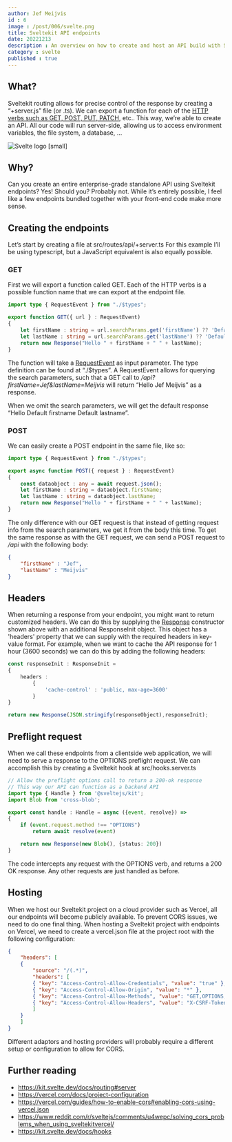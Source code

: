 ```yaml
---
author: Jef Meijvis
id : 6
image : /post/006/svelte.png
title: Sveltekit API endpoints
date: 20221213
description : An overview on how to create and host an API build with Sveltekit.
category : svelte
published : true
---
```


## What?

Sveltekit routing allows for precise control of the response by creating a “+server.js” file (or .ts). We can export a function for each of the [HTTP verbs such as GET, POST, PUT, PATCH](https://developer.mozilla.org/en-US/docs/Web/HTTP/Methods), etc.. This way, we’re able to create an API. All our code will run server-side, allowing us to access environment variables, the file system, a database, …

![Svelte logo [small]](/static/post/006/svelte.png)
## Why?
Can you create an entire enterprise-grade standalone API using Sveltekit endpoints? Yes! Should you? Probably not. While it’s entirely possible, I feel like a few endpoints bundled together with your front-end code make more sense.
## Creating the endpoints
Let’s start by creating a file at src/routes/api/+server.ts For this example I’ll be using typescript, but a JavaScript equivalent is also equally possible.
### GET
First we will export a function called GET. Each of the HTTP verbs is a possible function name that we can export at the endpoint file.

```typescript
import type { RequestEvent } from "./$types";

export function GET({ url } : RequestEvent) 
{
    let firstName : string = url.searchParams.get('firstName') ?? 'Default firstname';
    let lastName : string = url.searchParams.get('lastName') ?? 'Default lastname';
    return new Response("Hello " + firstName + " " + lastName);
}
```

The function will take a [RequestEvent](https://kit.svelte.dev/docs/types#public-types-requestevent) as input parameter. The type definition can be found at “./$types”. A RequestEvent allows for querying the search parameters, such that a GET call to */api?firstName=Jef&lastName=Meijvis* will return “Hello Jef Meijvis” as a response.

When we omit the search parameters, we will get the default response “Hello Default firstname Default lastname”.
### POST
We can easily create a POST endpoint in the same file, like so:

```typescript
import type { RequestEvent } from "./$types";

export async function POST({ request } : RequestEvent) 
{
    const dataobject : any = await request.json();
    let firstName : string = dataobject.firstName;
    let lastName : string = dataobject.lastName;
    return new Response("Hello " + firstName + " " + lastName);
}
```

The only difference with our GET request is that instead of getting request info from the search parameters, we get it from the body this time. To get the same response as with the GET request, we can send a POST request to */api* with the following body:

```json
{
    "firstName" : "Jef",
    "lastName" : "Meijvis"
}
```

## Headers
When returning a response from your endpoint, you might want to return customized headers. We can do this by supplying the [Response](https://developer.mozilla.org/en-US/docs/Web/API/Response) constructor shown above with an additional ResponseInit object. This object has a 'headers' property that we can supply with the required headers in key-value format. For example, when we want to cache the API response for 1 hour (3600 seconds) we can do this by adding the following headers:
```typescript
const responseInit : ResponseInit =
{
    headers : 
        {
            'cache-control' : 'public, max-age=3600'
        }
}

return new Response(JSON.stringify(responseObject),responseInit);
```
## Preflight request
When we call these endpoints from a clientside web application, we will need to serve a response to the OPTIONS preflight request. We can accomplish this by creating a Sveltekit hook at src/hooks.server.ts
```typescript
// Allow the preflight options call to return a 200-ok response
// This way our API can function as a backend API
import type { Handle } from '@sveltejs/kit';
import Blob from 'cross-blob';

export const handle : Handle = async ({event, resolve}) => 
{
    if (event.request.method !== "OPTIONS") 
        return await resolve(event)

    return new Response(new Blob(), {status: 200})
}
```
The code intercepts any request with the OPTIONS verb, and returns a 200 OK response. Any other requests are just handled as before.

## Hosting
When we host our Sveltekit project on a cloud provider such as Vercel, all our endpoints will become publicly available. To prevent CORS issues, we need to do one final thing. When hosting a Sveltekit project with endpoints on Vercel, we need to create a vercel.json file at the project root with the following configuration:
```json
{
    "headers": [
    {
        "source": "/(.*)",
        "headers": [
        { "key": "Access-Control-Allow-Credentials", "value": "true" },
        { "key": "Access-Control-Allow-Origin", "value": "*" },
        { "key": "Access-Control-Allow-Methods", "value": "GET,OPTIONS,PATCH,DELETE,POST,PUT" },
        { "key": "Access-Control-Allow-Headers", "value": "X-CSRF-Token, X-Requested-With, Accept, Accept-Version, Content-Length, Content-MD5, Content-Type, Date, X-Api-Version" }
        ]
    }
    ]
}
```
Different adaptors and hosting providers will probably require a different setup or configuration to allow for CORS.
## Further reading
- https://kit.svelte.dev/docs/routing#server
- https://vercel.com/docs/project-configuration
- https://vercel.com/guides/how-to-enable-cors#enabling-cors-using-vercel.json
- https://www.reddit.com/r/sveltejs/comments/u4wepc/solving_cors_problems_when_using_sveltekitvercel/
- https://kit.svelte.dev/docs/hooks

